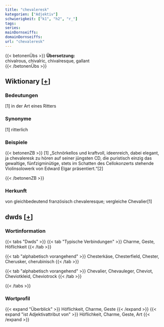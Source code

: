 ```yaml
---
title: "chevaleresk"
kategorien: ["Adjektiv"]
schwierigkeit: ["k1", "h2", "r_"]
tags:
series:
mainDornseiffs:
domainDornseiffs:
url: "chevaleresk"
---
```


{{< betonenÜbs >}}
**Übersetzung:**  
chivalrous, chivalric, chivalresque, gallant  
{{< /betonenÜbs >}}

## Wiktionary [[+](https://de.wiktionary.org/wiki/chevaleresk)]

### Bedeutungen
[1] in der Art eines Ritters  

### Synonyme
[1] ritterlich  

### Beispiele
{{< betonenZB >}}
[1] „Schnörkellos und kraftvoll, ideenreich, dabei elegant, ja chevaleresk zu hören auf seiner jüngsten CD, die puristisch einzig das gewaltige, fünfzigminütige, stets im Schatten des Cellokonzerts stehende Violinsolowerk von Edward Elgar präsentiert.“[2]  

{{< /betonenZB >}}
### Herkunft
von gleichbedeutend französisch chevaleresque; vergleiche Chevalier[1]  



## dwds [[+](https://www.dwds.de/wb/chevaleresk)]

### Wortinformation
{{< tabs "Dwds" >}}
{{< tab "Typische Verbindungen" >}}
Charme, Geste, Höflichkeit
{{< /tab >}}

{{< tab "alphabetisch vorangehend" >}}
Chesterkäse, Chesterfield, Chester, Cherusker, cherubinisch
{{< /tab >}}

{{< tab "alphabetisch vorangehend" >}}
Chevalier, Chevauleger, Cheviot, Cheviotkleid, Cheviotrock
{{< /tab >}}

{{< /tabs >}}

### Wortprofil
{{< expand "Überblick" >}} Höflichkeit, Charme, Geste {{< /expand >}}
{{< expand "ist Adjektivattribut von" >}} Höflichkeit, Charme, Geste, Art {{< /expand >}}

